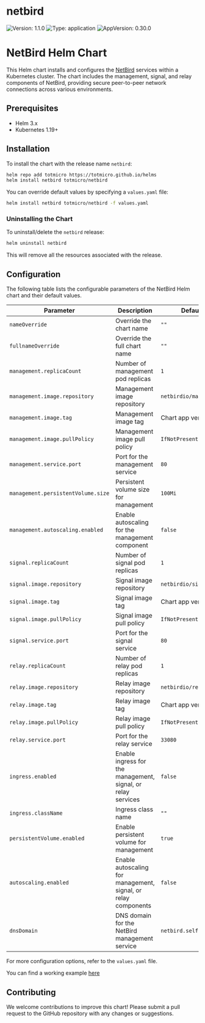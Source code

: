 # netbird

![Version: 1.1.0](https://img.shields.io/badge/Version-1.1.0-informational?style=flat-square) ![Type: application](https://img.shields.io/badge/Type-application-informational?style=flat-square) ![AppVersion: 0.30.0](https://img.shields.io/badge/AppVersion-0.30.0-informational?style=flat-square)

# NetBird Helm Chart

This Helm chart installs and configures the [NetBird](https://github.com/netbirdio/netbird) services within a Kubernetes cluster. The chart includes the management, signal, and relay components of NetBird, providing secure peer-to-peer network connections across various environments.

## Prerequisites

- Helm 3.x
- Kubernetes 1.19+

## Installation

To install the chart with the release name `netbird`:

```bash
helm repo add totmicro https://totmicro.github.io/helms
helm install netbird totmicro/netbird
```

You can override default values by specifying a `values.yaml` file:

```bash
helm install netbird totmicro/netbird -f values.yaml
```

### Uninstalling the Chart

To uninstall/delete the `netbird` release:

```bash
helm uninstall netbird
```

This will remove all the resources associated with the release.

## Configuration

The following table lists the configurable parameters of the NetBird Helm chart and their default values.

| Parameter                          | Description                                                                                 | Default                                |
|------------------------------------|---------------------------------------------------------------------------------------------|----------------------------------------|
| `nameOverride`                     | Override the chart name                                                                     | `""`                                   |
| `fullnameOverride`                 | Override the full chart name                                                                | `""`                                   |
| `management.replicaCount`          | Number of management pod replicas                                                           | `1`                                    |
| `management.image.repository`      | Management image repository                                                                 | `netbirdio/management`                 |
| `management.image.tag`             | Management image tag                                                                        | Chart app version                      |
| `management.image.pullPolicy`      | Management image pull policy                                                                | `IfNotPresent`                         |
| `management.service.port`          | Port for the management service                                                             | `80`                                   |
| `management.persistentVolume.size` | Persistent volume size for management                                                       | `100Mi`                                |
| `management.autoscaling.enabled`   | Enable autoscaling for the management component                                              | `false`                                |
| `signal.replicaCount`              | Number of signal pod replicas                                                               | `1`                                    |
| `signal.image.repository`          | Signal image repository                                                                     | `netbirdio/signal`                     |
| `signal.image.tag`                 | Signal image tag                                                                            | Chart app version                      |
| `signal.image.pullPolicy`          | Signal image pull policy                                                                    | `IfNotPresent`                         |
| `signal.service.port`              | Port for the signal service                                                                 | `80`                                   |
| `relay.replicaCount`               | Number of relay pod replicas                                                                | `1`                                    |
| `relay.image.repository`           | Relay image repository                                                                      | `netbirdio/relay`                      |
| `relay.image.tag`                  | Relay image tag                                                                             | Chart app version                      |
| `relay.image.pullPolicy`           | Relay image pull policy                                                                     | `IfNotPresent`                         |
| `relay.service.port`               | Port for the relay service                                                                  | `33080`                                |
| `ingress.enabled`                  | Enable ingress for the management, signal, or relay services                                | `false`                                |
| `ingress.className`                | Ingress class name                                                                          | `""`                                   |
| `persistentVolume.enabled`         | Enable persistent volume for management                                                     | `true`                                 |
| `autoscaling.enabled`              | Enable autoscaling for management, signal, or relay components                              | `false`                                |
| `dnsDomain`                        | DNS domain for the NetBird management service                                               | `netbird.selfhosted`                   |

For more configuration options, refer to the `values.yaml` file.

You can find a working example [here](./values-example.yaml)

## Contributing

We welcome contributions to improve this chart! Please submit a pull request to the GitHub repository with any changes or suggestions.

